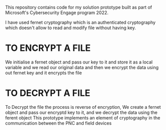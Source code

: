 
This repository contains code for my solution prototype built as part of Microsoft's Cybersecurity Engage program 2022.


I have used fernet cryptography which is an authenticated cryptography which doesn't allow to read and modify file without having key.
# TO ENCRYPT A FILE
We initialise a fernet object and pass our key to it and store it as a local variable and we read our original data
and then we encrypt the data using out fernet key and it encrypts the file
# TO DECRYPT A FILE
 To Decrypt the file the process is reverse of encryption, We create a fernet object and pass our encryptd key to it,
 and we decrypt the data using the ferent object 
 This prototype implements an element of cryptography in the communication between the PNC and field devices 
